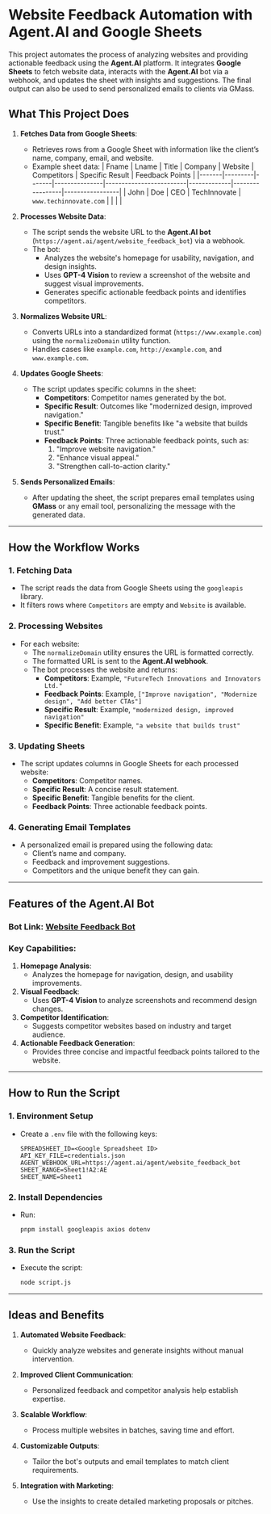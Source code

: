 # Website Feedback Automation with Agent.AI and Google Sheets

This project automates the process of analyzing websites and providing actionable feedback using the **Agent.AI** platform. It integrates **Google Sheets** to fetch website data, interacts with the **Agent.AI** bot via a webhook, and updates the sheet with insights and suggestions. The final output can also be used to send personalized emails to clients via GMass.

## **What This Project Does**

1. **Fetches Data from Google Sheets**:
   - Retrieves rows from a Google Sheet with information like the client’s name, company, email, and website.
   - Example sheet data:
     | Fname | Lname   | Title | Company       | Website                 | Competitors | Specific Result | Feedback Points |
     |-------|---------|-------|---------------|-------------------------|-------------|-----------------|-----------------|
     | John  | Doe     | CEO   | TechInnovate  | `www.techinnovate.com` |             |                 |                 |

2. **Processes Website Data**:
   - The script sends the website URL to the **Agent.AI bot** (`https://agent.ai/agent/website_feedback_bot`) via a webhook.
   - The bot:
     - Analyzes the website's homepage for usability, navigation, and design insights.
     - Uses **GPT-4 Vision** to review a screenshot of the website and suggest visual improvements.
     - Generates specific actionable feedback points and identifies competitors.

3. **Normalizes Website URL**:
   - Converts URLs into a standardized format (`https://www.example.com`) using the `normalizeDomain` utility function.
   - Handles cases like `example.com`, `http://example.com`, and `www.example.com`.

4. **Updates Google Sheets**:
   - The script updates specific columns in the sheet:
     - **Competitors**: Competitor names generated by the bot.
     - **Specific Result**: Outcomes like "modernized design, improved navigation."
     - **Specific Benefit**: Tangible benefits like "a website that builds trust."
     - **Feedback Points**: Three actionable feedback points, such as:
       1. "Improve website navigation."
       2. "Enhance visual appeal."
       3. "Strengthen call-to-action clarity."

5. **Sends Personalized Emails**:
   - After updating the sheet, the script prepares email templates using **GMass** or any email tool, personalizing the message with the generated data.

---

## **How the Workflow Works**

### 1. **Fetching Data**
- The script reads the data from Google Sheets using the `googleapis` library.
- It filters rows where `Competitors` are empty and `Website` is available.

### 2. **Processing Websites**
- For each website:
  - The `normalizeDomain` utility ensures the URL is formatted correctly.
  - The formatted URL is sent to the **Agent.AI webhook**.
  - The bot processes the website and returns:
    - **Competitors**: Example, `"FutureTech Innovations and Innovators Ltd."`
    - **Feedback Points**: Example, `["Improve navigation", "Modernize design", "Add better CTAs"]`
    - **Specific Result**: Example, `"modernized design, improved navigation"`
    - **Specific Benefit**: Example, `"a website that builds trust"`

### 3. **Updating Sheets**
- The script updates columns in Google Sheets for each processed website:
  - **Competitors**: Competitor names.
  - **Specific Result**: A concise result statement.
  - **Specific Benefit**: Tangible benefits for the client.
  - **Feedback Points**: Three actionable feedback points.

### 4. **Generating Email Templates**
- A personalized email is prepared using the following data:
  - Client’s name and company.
  - Feedback and improvement suggestions.
  - Competitors and the unique benefit they can gain.

---

## **Features of the Agent.AI Bot**
### Bot Link: [Website Feedback Bot](https://agent.ai/agent/website_feedback_bot)

### **Key Capabilities**:
1. **Homepage Analysis**:
   - Analyzes the homepage for navigation, design, and usability improvements.
2. **Visual Feedback**:
   - Uses **GPT-4 Vision** to analyze screenshots and recommend design changes.
3. **Competitor Identification**:
   - Suggests competitor websites based on industry and target audience.
4. **Actionable Feedback Generation**:
   - Provides three concise and impactful feedback points tailored to the website.

---

## **How to Run the Script**

### 1. **Environment Setup**
- Create a `.env` file with the following keys:
  ```plaintext
  SPREADSHEET_ID=<Google Spreadsheet ID>
  API_KEY_FILE=credentials.json
  AGENT_WEBHOOK_URL=https://agent.ai/agent/website_feedback_bot
  SHEET_RANGE=Sheet1!A2:AE
  SHEET_NAME=Sheet1
  ```

### 2. **Install Dependencies**
- Run:
  ```bash
  pnpm install googleapis axios dotenv
  ```

### 3. **Run the Script**
- Execute the script:
  ```bash
  node script.js
  ```

---

## **Ideas and Benefits**

1. **Automated Website Feedback**:
   - Quickly analyze websites and generate insights without manual intervention.

2. **Improved Client Communication**:
   - Personalized feedback and competitor analysis help establish expertise.

3. **Scalable Workflow**:
   - Process multiple websites in batches, saving time and effort.

4. **Customizable Outputs**:
   - Tailor the bot's outputs and email templates to match client requirements.

5. **Integration with Marketing**:
   - Use the insights to create detailed marketing proposals or pitches.